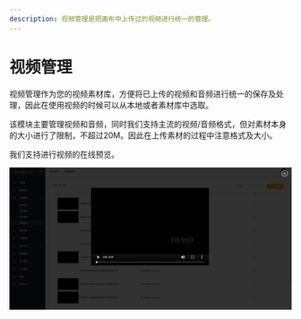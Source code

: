 ```yaml
---
description: 视频管理是把画布中上传过的视频进行统一的管理。
---
```


# 视频管理

视频管理作为您的视频素材库，方便将已上传的视频和音频进行统一的保存及处理，因此在使用视频的时候可以从本地或者素材库中选取。

该模块主要管理视频和音频，同时我们支持主流的视频/音频格式，但对素材本身的大小进行了限制，不超过20M。因此在上传素材的过程中注意格式及大小。

我们支持进行视频的在线预览。

![&#x89C6;&#x9891;&#x7BA1;&#x7406;](../../.gitbook/assets/image%20%2882%29.png)


